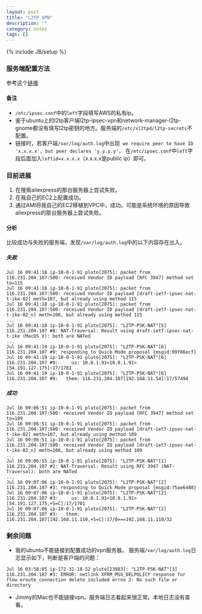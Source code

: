 ```yaml
---
layout: post
title: "L2TP VPN"
description: ""
category: notes
tags: []
---
```

{% include JB/setup %}

### 服务端配置方法
参考这个[链接](https://help.ubuntu.com/community/L2TPServer)

#### 备注
* `/etc/ipsec.conf`中的`left`字段填写AWS的私有ip。
* 鉴于ubuntu上的l2tp客户端l2tp-ipsec-vpn和network-manager-l2tp-gnome都没有填写l2tp密钥的地方。服务端的`/etc/xl2tpd/l2tp-secrets`不配置。
* 链接时，若客户端`/var/log/auth.log`中出现` we require peer to have ID 'x.x.x.x', but peer declares 'y.y.y.y'`，
在`/etc/ipsec.conf`中`left`字段后面加入`leftid=x.x.x.x`（x.x.x.x是public ip）即可。

### 目前进展
1. 在搜索aliexpress的那台服务器上尝试失败。
2. 在我自己的EC2上配置成功。
3. 通过AMI将我自己的EC2移植到VPC中，成功。可能是系统环境的原因导致aliexpress的那台服务器上尝试失败。

#### 分析
比较成功与失败的服务端，发现`/var/log/auth.log`中的以下内容存在出入。

##### 失败
```
Jul 16 09:41:18 ip-10-0-1-91 pluto[2075]: packet from 116.231.204.107:500: received Vendor ID payload [RFC 3947] method set to=115
Jul 16 09:41:18 ip-10-0-1-91 pluto[2075]: packet from 116.231.204.107:500: received Vendor ID payload [draft-ietf-ipsec-nat-t-ike-02] meth=107, but already using method 115
Jul 16 09:41:18 ip-10-0-1-91 pluto[2075]: packet from 116.231.204.107:500: received Vendor ID payload [draft-ietf-ipsec-nat-t-ike-02_n] meth=106, but already using method 115
...
Jul 16 09:41:18 ip-10-0-1-91 pluto[2075]: "L2TP-PSK-NAT"[5] 116.231.204.107 #8: NAT-Traversal: Result using draft-ietf-ipsec-nat-t-ike (MacOS X): both are NATed
...
Jul 16 09:41:19 ip-10-0-1-91 pluto[2075]: "L2TP-PSK-NAT"[6] 116.231.204.107 #9: responding to Quick Mode proposal {msgid:09f66ecf}
Jul 16 09:41:19 ip-10-0-1-91 pluto[2075]: "L2TP-PSK-NAT"[6] 116.231.204.107 #9:     us: 10.0.1.91<10.0.1.91>[54.191.127.175]:17/1701
Jul 16 09:41:19 ip-10-0-1-91 pluto[2075]: "L2TP-PSK-NAT"[6] 116.231.204.107 #9:   them: 116.231.204.107[192.168.11.54]:17/57494
```

##### 成功
```
Jul 16 09:06:51 ip-10-0-1-91 pluto[2075]: packet from 116.231.204.107:500: received Vendor ID payload [RFC 3947] method set to=109
Jul 16 09:06:51 ip-10-0-1-91 pluto[2075]: packet from 116.231.204.107:500: received Vendor ID payload [draft-ietf-ipsec-nat-t-ike-02] meth=107, but already using method 109
Jul 16 09:06:51 ip-10-0-1-91 pluto[2075]: packet from 116.231.204.107:500: received Vendor ID payload [draft-ietf-ipsec-nat-t-ike-02_n] meth=106, but already using method 109
...
Jul 16 09:06:55 ip-10-0-1-91 pluto[2075]: "L2TP-PSK-NAT"[1] 116.231.204.107 #2: NAT-Traversal: Result using RFC 3947 (NAT-Traversal): both are NATed
...
Jul 16 09:07:06 ip-10-0-1-91 pluto[2075]: "L2TP-PSK-NAT"[2] 116.231.204.107 #3: responding to Quick Mode proposal {msgid:75ae6488}
Jul 16 09:07:06 ip-10-0-1-91 pluto[2075]: "L2TP-PSK-NAT"[2] 116.231.204.107 #3:     us: 10.0.1.91<10.0.1.91>[54.191.127.175,+S=C]:17/1701
Jul 16 09:07:06 ip-10-0-1-91 pluto[2075]: "L2TP-PSK-NAT"[2] 116.231.204.107 #3:   them: 116.231.204.107[192.168.11.110,+S=C]:17/0===192.168.11.110/32
```

### 剩余问题
* 我的ubuntu不能链接到配置成功的vpn服务器。
服务端`/var/log/auth.log`日志显示如下，判断是客户端的问题：
```
Jul 16 03:58:05 ip-172-31-18-52 pluto[23983]: "L2TP-PSK-NAT"[3] 116.231.204.107 #3: ERROR: netlink XFRM_MSG_DELPOLICY response for flow eroute_connection delete included errno 2: No such file or directory
```

* Jimmy的Mac也不能链接vpn。服务端日志看起来很正常。本地日志没有查看。
